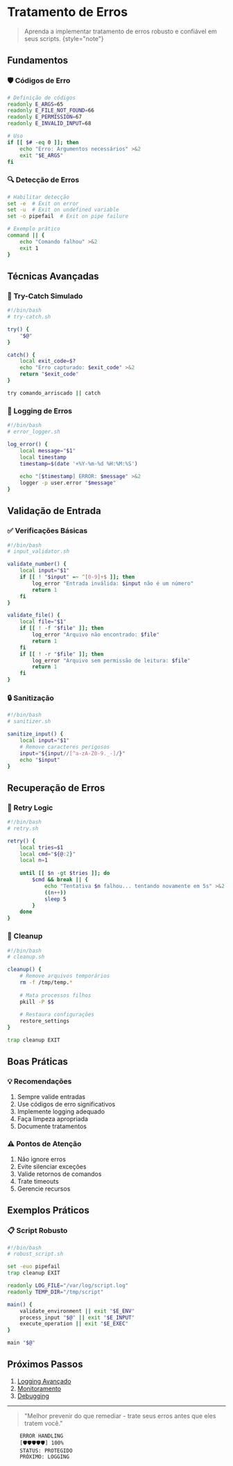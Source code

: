 # Tratamento de Erros

> Aprenda a implementar tratamento de erros robusto e confiável em seus scripts.
> {style="note"}

## Fundamentos

### 🛡️ Códigos de Erro
```bash
# Definição de códigos
readonly E_ARGS=65
readonly E_FILE_NOT_FOUND=66
readonly E_PERMISSION=67
readonly E_INVALID_INPUT=68

# Uso
if [[ $# -eq 0 ]]; then
    echo "Erro: Argumentos necessários" >&2
    exit "$E_ARGS"
fi
```

### 🔍 Detecção de Erros
```bash
# Habilitar detecção
set -e  # Exit on error
set -u  # Exit on undefined variable
set -o pipefail  # Exit on pipe failure

# Exemplo prático
command || {
    echo "Comando falhou" >&2
    exit 1
}
```

## Técnicas Avançadas

### 🎯 Try-Catch Simulado
```bash
#!/bin/bash
# try-catch.sh

try() {
    "$@"
}

catch() {
    local exit_code=$?
    echo "Erro capturado: $exit_code" >&2
    return "$exit_code"
}

try comando_arriscado || catch
```

### 📝 Logging de Erros
```bash
#!/bin/bash
# error_logger.sh

log_error() {
    local message="$1"
    local timestamp
    timestamp=$(date '+%Y-%m-%d %H:%M:%S')
    
    echo "[$timestamp] ERROR: $message" >&2
    logger -p user.error "$message"
}
```

## Validação de Entrada

### ✅ Verificações Básicas
```bash
#!/bin/bash
# input_validator.sh

validate_number() {
    local input="$1"
    if [[ ! "$input" =~ ^[0-9]+$ ]]; then
        log_error "Entrada inválida: $input não é um número"
        return 1
    fi
}

validate_file() {
    local file="$1"
    if [[ ! -f "$file" ]]; then
        log_error "Arquivo não encontrado: $file"
        return 1
    fi
    if [[ ! -r "$file" ]]; then
        log_error "Arquivo sem permissão de leitura: $file"
        return 1
    fi
}
```

### 🔒 Sanitização
```bash
#!/bin/bash
# sanitizer.sh

sanitize_input() {
    local input="$1"
    # Remove caracteres perigosos
    input="${input//[^a-zA-Z0-9._-]/}"
    echo "$input"
}
```

## Recuperação de Erros

### 🔄 Retry Logic
```bash
#!/bin/bash
# retry.sh

retry() {
    local tries=$1
    local cmd="${@:2}"
    local n=1
    
    until [[ $n -gt $tries ]]; do
        $cmd && break || {
            echo "Tentativa $n falhou... tentando novamente em 5s" >&2
            ((n++))
            sleep 5
        }
    done
}
```

### 🧹 Cleanup
```bash
#!/bin/bash
# cleanup.sh

cleanup() {
    # Remove arquivos temporários
    rm -f /tmp/temp.*
    
    # Mata processos filhos
    pkill -P $$
    
    # Restaura configurações
    restore_settings
}

trap cleanup EXIT
```

## Boas Práticas

### 💡 Recomendações
1. Sempre valide entradas
2. Use códigos de erro significativos
3. Implemente logging adequado
4. Faça limpeza apropriada
5. Documente tratamentos

### ⚠️ Pontos de Atenção
1. Não ignore erros
2. Evite silenciar exceções
3. Valide retornos de comandos
4. Trate timeouts
5. Gerencie recursos

## Exemplos Práticos

### 📋 Script Robusto
```bash
#!/bin/bash
# robust_script.sh

set -euo pipefail
trap cleanup EXIT

readonly LOG_FILE="/var/log/script.log"
readonly TEMP_DIR="/tmp/script"

main() {
    validate_environment || exit "$E_ENV"
    process_input "$@" || exit "$E_INPUT"
    execute_operation || exit "$E_EXEC"
}

main "$@"
```

## Próximos Passos

1. [Logging Avançado](logging-advanced.md)
2. [Monitoramento](monitoring.md)
3. [Debugging](debugging.md)

---

> "Melhor prevenir do que remediar - trate seus erros antes que eles tratem você."

```ascii
    ERROR HANDLING
    [🛡️🛡️🛡️🛡️🛡️] 100%
    STATUS: PROTEGIDO
    PRÓXIMO: LOGGING
```